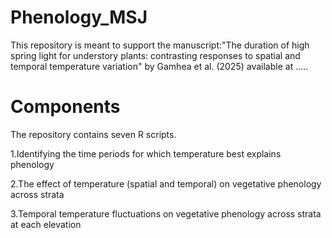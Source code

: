 # Phenology_MSJ

This repository is meant to support the manuscript:"The duration of high spring light for understory plants: contrasting responses to spatial and temporal temperature variation" by Gamhea et al. (2025) available at .....

# Components
The repository contains seven R scripts.

1.Identifying the time periods for which temperature best explains phenology

2.The effect of temperature (spatial and temporal) on vegetative phenology across strata

3.Temporal temperature fluctuations on vegetative phenology across strata at each elevation




